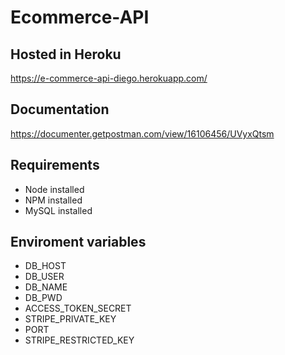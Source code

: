 # Ecommerce-API

## Hosted in Heroku 
https://e-commerce-api-diego.herokuapp.com/

## Documentation
https://documenter.getpostman.com/view/16106456/UVyxQtsm

## Requirements
- Node installed
- NPM installed
- MySQL installed

## Enviroment variables
- DB_HOST
- DB_USER
- DB_NAME
- DB_PWD 
- ACCESS_TOKEN_SECRET
- STRIPE_PRIVATE_KEY
- PORT 
- STRIPE_RESTRICTED_KEY
